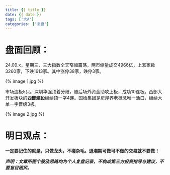 ```yaml
---
title: {{ title }}
date: {{ date }}
tags: ['大A']
categories: ['复盘']
---
```




# 盘面回顾：

24.09.x，星期三，三大指数全天窄幅震荡，两市缩量成交4966亿，上涨家数3260家，下跌1613家。其中涨停38家，跌停3家。

{% image 1.jpg %}

市场连板5只。深圳华强顶着分歧，随后场外资金助攻上板，成功10连板。西部大开发板块的**西部建设**继续顶一字4连。国检集团是房屋养老概念唯一活口，继续大单一字晋级3板。



{% image 2.jpg %}

<!--more-->



# 明日观点：





**一定要记住的就是，只做龙头，不碰杂毛。退潮期可做可不做的交易就不要做！**



***声明：文章所提个股及思路均为个人复盘记录，不构成第三方投资指导与建议，不要盲目跟风。***
